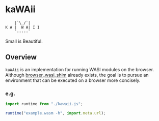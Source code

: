 # kaWAii

```plane
    |`\_/`|
K A |  W A| I I
    `-----`
```

Small is Beautiful.

## Overview

`kaWAii` is an implementation for running WASI modules on the browser. Although
[browser_wasi_shim](https://github.com/bjorn3/browser_wasi_shim) already exists,
the goal is to pursue an environment that can be executed on a browser more
concisely.

### e.g.

```js
import runtime from "./kawaii.js";

runtime("example.wasm -h", import.meta.url);
```
